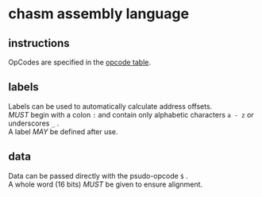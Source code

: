 # chasm assembly language

## instructions
OpCodes are specified in the [opcode table](opcode_table.md).

## labels
Labels can be used to automatically calculate address offsets.  
_MUST_ begin with a colon `:` and contain only alphabetic characters `a - z` or
underscores `_` .  
A label _MAY_ be defined after use.

## data
Data can be passed directly with the psudo-opcode `$` .  
A whole word (16 bits) _MUST_ be given to ensure alignment.
